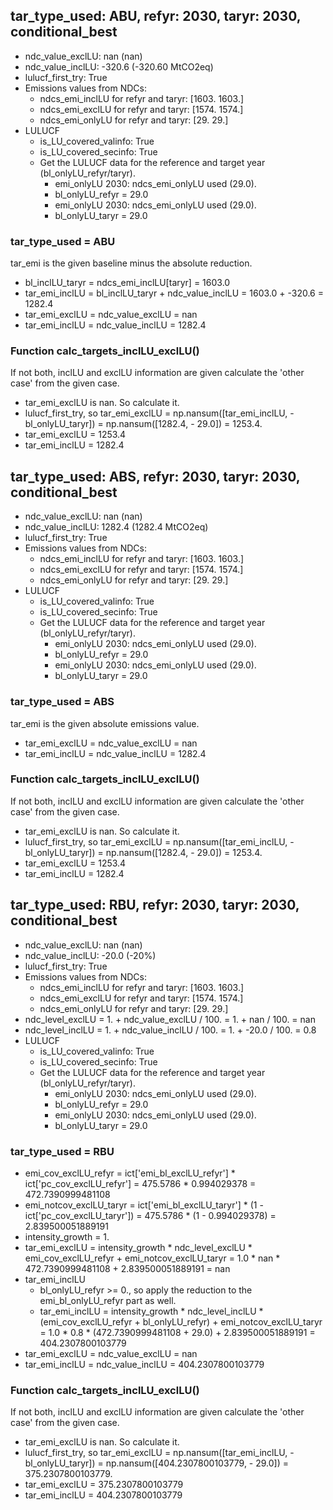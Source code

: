 

## tar_type_used: ABU, refyr: 2030, taryr: 2030, conditional_best
- ndc_value_exclLU: nan (nan)
- ndc_value_inclLU: -320.6 (-320.60 MtCO2eq)
- lulucf_first_try: True
- Emissions values from NDCs:
  - ndcs_emi_inclLU for refyr and taryr: [1603. 1603.]
  - ndcs_emi_exclLU for refyr and taryr: [1574. 1574.]
  - ndcs_emi_onlyLU for refyr and taryr: [29. 29.]
- LULUCF
  - is_LU_covered_valinfo: True
  - is_LU_covered_secinfo: True
  - Get the LULUCF data for the reference and target year (bl_onlyLU_refyr/taryr).
    - emi_onlyLU 2030: ndcs_emi_onlyLU used (29.0).
    - bl_onlyLU_refyr = 29.0
    - emi_onlyLU 2030: ndcs_emi_onlyLU used (29.0).
    - bl_onlyLU_taryr = 29.0
### tar_type_used = ABU
tar_emi is the given baseline minus the absolute reduction.
- bl_inclLU_taryr = ndcs_emi_inclLU[taryr] = 1603.0
- tar_emi_inclLU = bl_inclLU_taryr + ndc_value_inclLU = 1603.0 + -320.6 = 1282.4
- tar_emi_exclLU = ndc_value_exclLU = nan
- tar_emi_inclLU = ndc_value_inclLU = 1282.4
### Function calc_targets_inclLU_exclLU()
If not both, inclLU and exclLU information are given calculate the 'other case' from the given case.
- tar_emi_exclLU is nan. So calculate it.
- lulucf_first_try, so tar_emi_exclLU = np.nansum([tar_emi_inclLU, -bl_onlyLU_taryr]) = np.nansum([1282.4, - 29.0]) = 1253.4.
- tar_emi_exclLU = 1253.4
- tar_emi_inclLU = 1282.4

## tar_type_used: ABS, refyr: 2030, taryr: 2030, conditional_best
- ndc_value_exclLU: nan (nan)
- ndc_value_inclLU: 1282.4 (1282.4 MtCO2eq)
- lulucf_first_try: True
- Emissions values from NDCs:
  - ndcs_emi_inclLU for refyr and taryr: [1603. 1603.]
  - ndcs_emi_exclLU for refyr and taryr: [1574. 1574.]
  - ndcs_emi_onlyLU for refyr and taryr: [29. 29.]
- LULUCF
  - is_LU_covered_valinfo: True
  - is_LU_covered_secinfo: True
  - Get the LULUCF data for the reference and target year (bl_onlyLU_refyr/taryr).
    - emi_onlyLU 2030: ndcs_emi_onlyLU used (29.0).
    - bl_onlyLU_refyr = 29.0
    - emi_onlyLU 2030: ndcs_emi_onlyLU used (29.0).
    - bl_onlyLU_taryr = 29.0
### tar_type_used = ABS
tar_emi is the given absolute emissions value.
- tar_emi_exclLU = ndc_value_exclLU = nan
- tar_emi_inclLU = ndc_value_inclLU = 1282.4
### Function calc_targets_inclLU_exclLU()
If not both, inclLU and exclLU information are given calculate the 'other case' from the given case.
- tar_emi_exclLU is nan. So calculate it.
- lulucf_first_try, so tar_emi_exclLU = np.nansum([tar_emi_inclLU, -bl_onlyLU_taryr]) = np.nansum([1282.4, - 29.0]) = 1253.4.
- tar_emi_exclLU = 1253.4
- tar_emi_inclLU = 1282.4

## tar_type_used: RBU, refyr: 2030, taryr: 2030, conditional_best
- ndc_value_exclLU: nan (nan)
- ndc_value_inclLU: -20.0 (-20%)
- lulucf_first_try: True
- Emissions values from NDCs:
  - ndcs_emi_inclLU for refyr and taryr: [1603. 1603.]
  - ndcs_emi_exclLU for refyr and taryr: [1574. 1574.]
  - ndcs_emi_onlyLU for refyr and taryr: [29. 29.]
- ndc_level_exclLU = 1. + ndc_value_exclLU / 100. = 1. + nan / 100. = nan
- ndc_level_inclLU = 1. + ndc_value_inclLU / 100. = 1. + -20.0 / 100. = 0.8
- LULUCF
  - is_LU_covered_valinfo: True
  - is_LU_covered_secinfo: True
  - Get the LULUCF data for the reference and target year (bl_onlyLU_refyr/taryr).
    - emi_onlyLU 2030: ndcs_emi_onlyLU used (29.0).
    - bl_onlyLU_refyr = 29.0
    - emi_onlyLU 2030: ndcs_emi_onlyLU used (29.0).
    - bl_onlyLU_taryr = 29.0
### tar_type_used = RBU
- emi_cov_exclLU_refyr = ict['emi_bl_exclLU_refyr'] * ict['pc_cov_exclLU_refyr'] = 475.5786 * 0.994029378 = 472.7390999481108
- emi_notcov_exclLU_taryr = ict['emi_bl_exclLU_taryr'] * (1 - ict['pc_cov_exclLU_taryr']) = 475.5786 * (1 - 0.994029378) = 2.839500051889191
- intensity_growth = 1.
- tar_emi_exclLU = intensity_growth * ndc_level_exclLU * emi_cov_exclLU_refyr + emi_notcov_exclLU_taryr = 1.0 * nan * 472.7390999481108 + 2.839500051889191 = nan
- tar_emi_inclLU
  - bl_onlyLU_refyr >= 0., so apply the reduction to the emi_bl_onlyLU_refyr part as well.
  - tar_emi_inclLU = intensity_growth * ndc_level_inclLU * (emi_cov_exclLU_refyr + bl_onlyLU_refyr) + emi_notcov_exclLU_taryr = 1.0 * 0.8 * (472.7390999481108 + 29.0) + 2.839500051889191 = 404.2307800103779
- tar_emi_exclLU = ndc_value_exclLU = nan
- tar_emi_inclLU = ndc_value_inclLU = 404.2307800103779
### Function calc_targets_inclLU_exclLU()
If not both, inclLU and exclLU information are given calculate the 'other case' from the given case.
- tar_emi_exclLU is nan. So calculate it.
- lulucf_first_try, so tar_emi_exclLU = np.nansum([tar_emi_inclLU, -bl_onlyLU_taryr]) = np.nansum([404.2307800103779, - 29.0]) = 375.2307800103779.
- tar_emi_exclLU = 375.2307800103779
- tar_emi_inclLU = 404.2307800103779